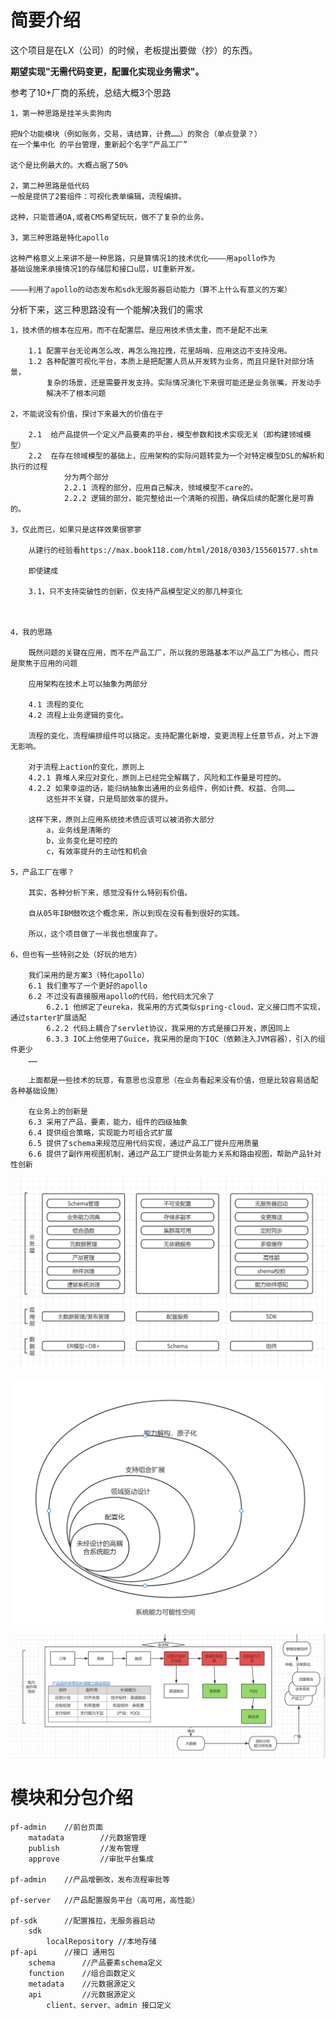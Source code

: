# 简要介绍

这个项目是在LX（公司）的时候，老板提出要做（抄）的东西。

**期望实现"无需代码变更，配置化实现业务需求"。**

参考了10+厂商的系统，总结大概3个思路

    1，第一种思路是挂羊头卖狗肉
    
    把N个功能模块（例如账务，交易，请结算，计费……）的聚合（单点登录？）
    在一个集中化 的平台管理，重新起个名字“产品工厂”
    
    这个是比例最大的。大概占据了50%

    2，第二种思路是低代码
    一般是提供了2套组件：可视化表单编辑，流程编排。
    
    这种，只能普通OA,或者CMS希望玩玩，做不了复杂的业务。
    
    3，第三种思路是特化apollo
    
    这种严格意义上来讲不是一种思路，只是算情况1的技术优化————用apollo作为
    基础设施来承接情况1的存储层和接口u层，UI重新开发。
    
    ————利用了apollo的动态发布和sdk无服务器启动能力（算不上什么有意义的方案）
    
    


分析下来，这三种思路没有一个能解决我们的需求

    1，技术债的根本在应用，而不在配置层。是应用技术债太重，而不是配不出来
        
        1.1 配置平台无论再怎么改，再怎么拖拉拽，花里胡哨，应用这边不支持没用。
        1.2 各种配置可视化平台，本质上是把配置人员从开发转为业务，而且只是针对部分场景，
            复杂的场景，还是需要开发支持。实际情况演化下来很可能还是业务张嘴，开发动手   
            解决不了根本问题
    
    2，不能说没有价值，探讨下来最大的价值在于
        
        2.1  给产品提供一个定义产品要素的平台，模型参数和技术实现无关（即构建领域模型）
        2.2  在存在领域模型的基础上，应用架构的实际问题转变为一个对特定模型DSL的解析和执行的过程
                分为两个部分
                2.2.1 流程的部分，应用自己解决，领域模型不care的。
                2.2.2 逻辑的部分，能完整给出一个清晰的视图，确保后续的配置化是可靠的。
    
    3，仅此而已，如果只是这样效果很寥寥
    
        从建行的经验看https://max.book118.com/html/2018/0303/155601577.shtm
    
        即使建成
    
        3.1，只不支持突破性的创新，仅支持产品模型定义的那几种变化
                
    
    
    4，我的思路
        
        既然问题的关键在应用，而不在产品工厂，所以我的思路基本不以产品工厂为核心，而只是聚焦于应用的问题
    
        应用架构在技术上可以抽象为两部分
    
        4.1 流程的变化
        4.2 流程上业务逻辑的变化。
    
        流程的变化，流程编排组件可以搞定。支持配置化新增，变更流程上任意节点，对上下游无影响。
    
        对于流程上action的变化，原则上
        4.2.1 靠堆人来应对变化，原则上已经完全解耦了，风险和工作量是可控的。
        4.2.2 如果幸运的话，能归纳抽象出通用的业务组件，例如计费、权益、合同……
            这些并不关键，只是局部效率的提升。
        
        这样下来，原则上应用系统技术债应该可以被消弥大部分
            a，业务线是清晰的
            b，业务变化是可控的
            c，有效率提升的主动性和机会
    
    5，产品工厂在哪？
        
        其实，各种分析下来，感觉没有什么特别有价值。 
        
        自从05年IBM鼓吹这个概念来，所以到现在没有看到很好的实践。
    
        所以，这个项目做了一半我也想废弃了。
    
    6，但也有一些特别之处（好玩的地方）
    
        我们采用的是方案3（特化apollo）
        6.1 我们重写了一个更好的apollo
        6.2 不过没有直接服用apollo的代码，他代码太冗余了
            6.2.1 他绑定了eureka，我采用的方式类似spring-cloud，定义接口而不实现，通过starter扩展适配
            6.2.2 代码上耦合了servlet协议，我采用的方式是接口开发，原因同上
            6.3.3 IOC上他使用了Guice，我采用的是向下IOC（依赖注入JVM容器），引入的组件更少
        ……
        
        上面都是一些技术的玩意，有意思也没意思（在业务看起来没有价值，但是比较容易适配各种基础设施）
    
        在业务上的创新是
        6.3 采用了产品，要素，能力，组件的四级抽象
        6.4 提供组合策略，实现能力可组合式扩展
        6.5 提供了schema来规范应用代码实现，通过产品工厂提升应用质量
        6.6 提供了副作用视图机制，通过产品工厂提供业务能力关系和路由视图，帮助产品针对性创新
    

![img.png](img.png)

![img_1.png](img_1.png)

![img_2.png](img_2.png)

# 模块和分包介绍

    pf-admin    //前台页面
        matadata        //元数据管理
        publish         //发布管理
        approve         //审批平台集成
        
    pf-admin    //产品增删改，发布流程审批等
        
    pf-server   //产品配置服务平台（高可用，高性能）
        
    pf-sdk      //配置推拉，无服务器启动
        sdk
            localRepository //本地存储
    pf-api      //接口 通用包
        schema      //产品要素schema定义
        function    //组合函数定义
        metadata    //元数据源定义
        api         //元数据源定义
            client、server、admin 接口定义

    

# 